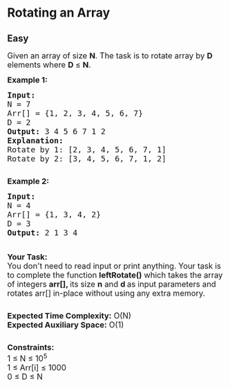 # Rotating an Array
## Easy
<div class="problems_problem_content__Xm_eO"><p><span style="font-size:18px">Given an array&nbsp;of size&nbsp;<strong>N</strong>. The task is to rotate array by <strong>D</strong> elements where <strong>D&nbsp;</strong></span><span style="font-size:18px">≤</span><span style="font-size:18px">&nbsp;<strong>N</strong>.</span></p>

<p><span style="font-size:18px"><strong>Example 1:</strong></span></p>

<pre><span style="font-size:18px"><strong>Input:
</strong>N = 7
Arr[] = {1, 2, 3, 4, 5, 6, 7}
D = 2
<strong>Output:</strong> 3 4 5 6 7 1 2
<strong>Explanation:</strong> 
Rotate by 1: [2, 3, 4, 5, 6, 7, 1]
Rotate by 2: [3, 4, 5, 6, 7, 1, 2]</span>
</pre>

<p><br>
<span style="font-size:18px"><strong>Example 2:</strong></span></p>

<pre><span style="font-size:18px"><strong>Input:
</strong>N = 4
Arr[] = {1, 3, 4, 2}
D = 3
<strong>Output:</strong> 2 1 3 4

</span></pre>

<p><span style="font-size:18px"><strong>Your Task:</strong><br>
You don't need to read input or print anything. Your task is to complete the function&nbsp;<strong>leftRotate()</strong>&nbsp;which takes the array of integers&nbsp;<strong>arr[], </strong>its size&nbsp;<strong>n</strong>&nbsp;and&nbsp;<strong>d&nbsp;</strong>as input parameters and rotates&nbsp;arr[] in-place without using any extra memory.</span></p>

<p><br>
<span style="font-size:18px"><strong>Expected Time Complexity:</strong>&nbsp;O(N)<br>
<strong>Expected Auxiliary Space:</strong>&nbsp;O(1)</span></p>

<p><br>
<span style="font-size:18px"><strong>Constraints:</strong><br>
1 ≤ N ≤ 10<sup>5</sup><br>
1 ≤ Arr[i] ≤ 1000<br>
0 ≤ D ≤ N</span></p>

<p>&nbsp;</p>
</div>